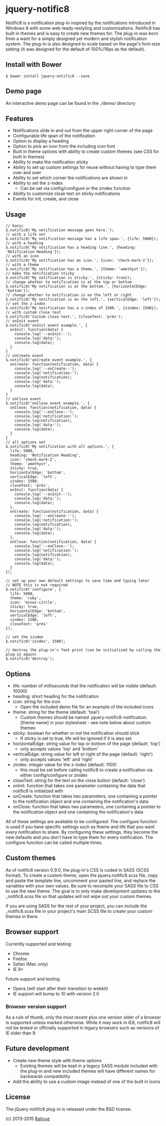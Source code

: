 # jquery-notific8

Notific8 is a notification plug-in inspired by the notifications introduced in Windows 8 with some web ready restyling and customizations. Notific8 has built in themes and is easy to create new themes for. The plug-in was born from a want for a simply designed yet modern and stylish notification system. The plug-in is also designed to scale based on the page's font-size setting (it was designed for the default of 100%/16px as the default).

## Install with Bower

    $ bower install jquery-notific8 --save

## Demo page

An interactive demo page can be found in the ./demo/ directory

## Features

* Notifications slide in and out from the upper right corner of the page
* Configurable life span of the notification
* Option to display a heading
* Option to pick an icon from the including icon font
* Built in theme options with ability to create custom themes (see CSS for built in themes)
* Ability to make the notification sticky
* Ability to set up custom settings for reuse without having to type them over and over
* Ability to set which corner the notifications are shown in
* Ability to set the z-index
    * Can be set via config/configure or the zindex function
* Ability to customize close text on sticky notifications
* Events for init, create, and close

## Usage

    // basic
    $.notific8('My notification message goes here.');
    // with a life set
    $.notific8('My notification message has a life span.', {life: 5000});
    // with a heading
    $.notific8('My notification has a heading line.', {heading: 'Notification Heading'});
    // with an icon
    $.notific8('My notification has an icon.', {icon: 'check-mark-2'});
    // with a theme
    $.notific8('My notification has a theme.', {theme: 'amethyst'});
    // make the notification sticky
    $.notific8('My notification is sticky.', {sticky: true});
    // change whether to notification is at the top or bottom
    $.notific8('My notification is at the bottom.', {horizontalEdge: 'bottom'});
    // change whether to notification is on the left or right
    $.notific8('My notification is on the left.', {verticalEdge: 'left'});
    // set the z-index
    $.notific8('My notification has a z-index of 1500.', {zindex: 1500});
    // with custom close text
    $.notific8('Custom close text.', {closeText: 'près');
    // onInit event
    $.notific8('onInit event example.', {
      onInit: function(data) {
        console.log('--onInit--');
        console.log('data:');
        console.log(data);
      }
    }
    // onCreate event
    $.notific8('onCreate event example.', {
      onCreate: function(notification, data) {
        console.log('--onCreate--');
        console.log('notification:');
        console.log(notification);
        console.log('data:');
        console.log(data);
      }
    }
    // onClose event
    $.notific8('onClose event example.', {
      onClose: function(notification, data) {
        console.log('--onClose--');
        console.log('notification:');
        console.log(notification);
        console.log('data:');
        console.log(data);
      }
    }
    // all options set
    $.notific8('My notification with all options.', {
      life: 5000,
      heading: 'Notification Heading',
      icon: 'check-mark-2',
      theme: 'amethyst',
      sticky: true,
      horizontalEdge: 'bottom',
      verticalEdge: 'left',
      zindex: 1500,
      closeText: 'près',
      onInit: function(data) {
        console.log('--onInit--');
        console.log('data:');
        console.log(data);
      },
      onCreate: function(notification, data) {
        console.log('--onCreate--');
        console.log('notification:');
        console.log(notification);
        console.log('data:');
        console.log(data);
      },
      onClose: function(notification, data) {
        console.log('--onClose--');
        console.log('notification:');
        console.log(notification);
        console.log('data:');
        console.log(data);
      }
    });

    // set up your own default settings to save time and typing later
    // NOTE this is not required
    $.notific8('configure', {
      life: 5000,
      theme: 'ruby',
      icon: 'minus-circle',
      sticky: true,
      horizontalEdge: 'bottom',
      verticalEdge: 'left',
      zindex: 1500,
      closeText: 'près'
    });

    // set the zindex
    $.notific8('zindex', 1500);

    // destroy the plug-in's foot print (can be initialized by calling the plug-in again)
    $.notific8('destroy');


## Options

* life: number of milliseconds that the notification will be visible (default: 10000)
* heading: short heading for the notification
* icon: string for the icon
    * Open the included demo file for an example of the included icons
* theme: string for the theme (default: 'teal')
    * Custom themes should be named .jquery-notific8-notification.[theme name] in your stylesheet - see note below about custom themes
* sticky: boolean for whether or not the notification should stick
    * If sticky is set to true, life will be ignored if it is also set
* horizontalEdge: string value for top or bottom of the page (default: 'top')
    * only accepts values 'top' and 'bottom'
* verticalEdge: string value for left or right of the page (default: 'right')
    * only accepts values 'left' and 'right'
* zindex: integer value for the z-index (default: 1100)
    * this must be set before calling notific8 to create a notification via either config/configure or zindex
* closeText: string for the text on the close button (default: 'close')
* onInit: function that takes one parameter containing the data that notific8 is initialized with
* onCreate: function that takes two parameters, one containing a pointer to the notification object and one containing the notification's data
* onClose: function that takes two parameters, one containing a pointer to the notification object and one containing the notification's data

All of these settings are available to be configured. The configure function is used if you have specific settings such as theme and life that you want every notification to share. By configuring these settings, they become the new defaults and you don't have to type them for every notification. The configure function can be called multiple times.

## Custom themes
As of notific8 version 0.9.0, the plug-in's CSS is coded in SASS (SCSS format). To create a custom theme, open the jquery.notific8.scss file, copy and paste the template line, uncomment your pasted line, and replace the variables with your own values. Be sure to recompile your SASS file to CSS to use the new theme. The goal is to only make development updates to the _notific8.scss file so that updates will not wipe out your custom themes.

If you are using SASS for the rest of your project, you can include the _notific8.scss file in your project's main SCSS file to create your custom themes in there.

## Browser support

Currently supported and testing:

* Chrome
* Firefox
* Safari (Mac only)
* IE 9+

Future support and testing

* Opera (will start after their transition to webkit)
* IE support will bump to 10 with version 2.0

### Browser version support

As a rule of thumb, only the most recent plus one version older of a browser is supported unless marked otherwise. While it may work in IE8, notific8 will not be tested or officially supported in legacy browsers such as versions of IE older than 9.

## Future development

* Create new theme style with theme options
    * Existing themes will be kept in a legacy SASS module included with the plug-in and new included themes will have different names for backwards compatibility
* Add the ability to use a custom image instead of one of the built in icons

## License

The jQuery notific8 plug-in is released under the BSD license.

(c) 2013-2015 [Ralivue](http://ralivue.com)
